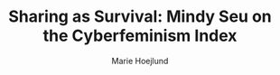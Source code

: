 ---
title: 'Sharing as Survival: Mindy Seu on the Cyberfeminism Index'
author: Marie Hoejlund
link: "https://vimeo.com/344106339?embedded=true&source=video_title&owner=18836617"
---